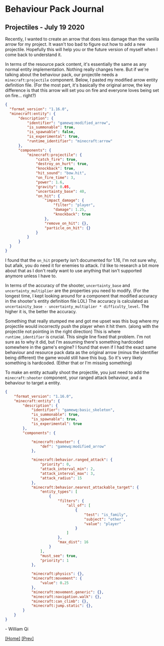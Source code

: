 # Behaviour Pack Journal

## Projectiles - July 19 2020

Recently, I wanted to create an arrow that does less damage than the vanilla arrow for my project. It wasn't too bad to figure out how to add a new projectile. Hopefully this will help you or the future version of myself when I come back to understand it.

In terms of the resource pack content, it's essentially the same as any normal entity implementation. Nothing really changes here.
But if we're talking about the behaviour pack, our projectile needs a `minecraft:projectile` component. Below, I pasted my modified arrow entity definition file. (For the most part, it's basically the original arrow, the key difference is that this arrow will set you on fire and everyone loves being set on fire... right?)

```json
{
  "format_version": "1.16.0",
  "minecraft:entity": {
      "description": {
          "identifier": "gamewq:modified_arrow",
          "is_summonable": true,
          "is_spawnable": false,
          "is_experimental": true,
          "runtime_identifier": "minecraft:arrow"
      },
      "components": {
          "minecraft:projectile": {
              "catch_fire": true,
              "destroy_on_hurt": true,
              "knockback": true,
              "hit_sound": "bow.hit",
              "on_fire_time": 3,
              "power": 1.6,
              "gravity": 0.05,
              "uncertainty_base": 40,
              "on_hit": {
                  "impact_damage": {
                      "filter": "player",
                      "damage": 1.25,
                      "knockback": true
                  },
                  "remove_on_hit": {},
                  "particle_on_hit": {}
              }
          }
      }
  }
}
```

I found that the `on_hit` property isn't documented for 1.16, I'm not sure why, but afaik, you do need it for enemies to attack. I'd like to research a bit more about that as I don't really want to use anything that isn't supported anymore unless I have to.

In terms of the accuracy of the shooter, `uncertainty_base` and `uncertainty_multiplier` are the properties you need to modify. (For the longest time, I kept looking around for a component that modified accuracy in the shooter's entity definition file LOL) The accuracy is calculated as `uncertainity_base - uncertainty_multiplier * difficulty_level`. The higher it is, the better the accuracy.

Something that really stumped me and got me upset was this bug where my projectile would incorrectly push the player when it hit them. (along with the projectile not pointing in the right direction) This is where `runtime_identifier` is crucial. This single line fixed that problem. I'm not sure as to why it did, but I'm assuming there's something hardcoded somewhere in the game's engine? I found that even if I had the exact same behaviour and resource pack data as the original arrow (minus the identifier being different) the game would still have this bug. So it's very likely something is hardcoded. (Either that or I'm missing something)

To make an entity actually shoot the projectile, you just need to add the `minecraft:shooter` component, your ranged attack behaviour, and a behaviour to target a entity.

```json
{
    "format_version": "1.16.0",
    "minecraft:entity": {
        "description": {
            "identifier": "gamewq:basic_skeleton",
            "is_summonable": true,
            "is_spawnable": true,
            "is_experimental": true
        },
        "components": {

            "minecraft:shooter": {
                "def": "gamewq:modified_arrow"
            },

            "minecraft:behavior.ranged_attack": {
                "priority": 0,
                "attack_interval_min": 2,
                "attack_interval_max": 3,
                "attack_radius": 15
            },
            "minecraft:behavior.nearest_attackable_target": {
                "entity_types": [
                    {
                        "filters": {
                            "all_of": [
                                {
                                    "test": "is_family",
                                    "subject": "other",
                                    "value": "player"
                                }
                            ]
                        },
                        "max_dist": 16
                    }
                ],
                "must_see": true,
                "priority": 1
            },

            "minecraft:physics": {},
            "minecraft:movement": {
                "value": 0.25
            },
            "minecraft:movement.generic": {},
            "minecraft:navigation.walk": {},
            "minecraft:can_climb": {},
            "minecraft:jump.static": {},
        }
    }
}
```

\- William Qi

[[Home]](../index.md) [[Prev]](./Experimenting-with-Behaviour-Animations-July-8-2020.md)